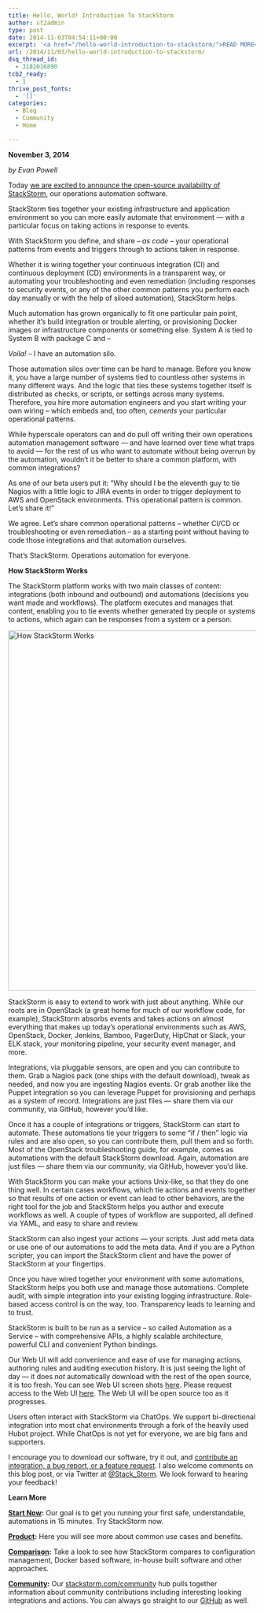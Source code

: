 ```yaml
---
title: Hello, World! Introduction To StackStorm
author: st2admin
type: post
date: 2014-11-03T04:54:11+00:00
excerpt: '<a href="/hello-world-introduction-to-stackstorm/">READ MORE</a>'
url: /2014/11/03/hello-world-introduction-to-stackstorm/
dsq_thread_id:
  - 3182016890
tcb2_ready:
  - 1
thrive_post_fonts:
  - '[]'
categories:
  - Blog
  - Community
  - Home

---
```

**November 3, 2014**

_by Evan Powell_

Today <a href="http://stackstorm.com/2014/11/03/press-release-stackstorm-launches-open-source-software-to-improve-operations-automation/" target="_blank">we are excited to announce the open-source availability of StackStorm</a>, our operations automation software.

StackStorm ties together your existing infrastructure and application environment so you can more easily automate that environment &#8212; with a particular focus on taking actions in response to events.

With StackStorm you define, and share &#8211; _as code_ &#8211; your operational patterns from events and triggers through to actions taken in response.

Whether it is wiring together your continuous integration (CI) and continuous deployment (CD) environments in a transparent way, or automating your troubleshooting and even remediation (including responses to security events, or any of the other common patterns you perform each day manually or with the help of siloed automation), StackStorm helps.

<!--more-->Much automation has grown organically to fit one particular pain point, whether it’s build integration or trouble alerting, or provisioning Docker images or infrastructure components or something else. System A is tied to System B with package C and &#8211; 

_Voila!_ &#8211; I have an automation silo.

Those automation silos over time can be hard to manage. Before you know it, you have a large number of systems tied to countless other systems in many different ways. And the logic that ties these systems together itself is distributed as checks, or scripts, or settings across many systems. Therefore, you hire more automation engineers and you start writing your own wiring &#8211; which embeds and, too often, _cements_ your particular operational patterns.

While hyperscale operators can and do pull off writing their own operations automation management software &#8212; and have learned over time what traps to avoid &#8212; for the rest of us who want to automate without being overrun by the automation, wouldn’t it be better to share a common platform, with common integrations?

As one of our beta users put it: “Why should I be the eleventh guy to tie Nagios with a little logic to JIRA events in order to trigger deployment to AWS and OpenStack environments. This operational pattern is common. Let’s share it!”

We agree. Let’s share common operational patterns &#8211; whether CI/CD or troubleshooting or even remediation &#8211; as a starting point without having to code those integrations and that automation ourselves.

That’s StackStorm. Operations automation for everyone.

**How StackStorm Works**

The StackStorm platform works with two main classes of content: integrations (both inbound and outbound) and automations (decisions you want made and workflows). The platform executes and manages that content, enabling you to tie events whether generated by people or systems to actions, which again can be responses from a system or a person.

<img loading="lazy" class="alignnone size-full wp-image-1598" src="http://stack.rlaber.com/wp-content/uploads/2014/10/How-StackStorm-Works.png" alt="How StackStorm Works" width="975" height="732" srcset="https://stackstorm.com/wp/wp-content/uploads/2014/10/How-StackStorm-Works.png 975w, https://stackstorm.com/wp/wp-content/uploads/2014/10/How-StackStorm-Works-300x225.png 300w" sizes="(max-width: 975px) 100vw, 975px" /> 

StackStorm is easy to extend to work with just about anything. While our roots are in OpenStack (a great home for much of our workflow code, for example), StackStorm absorbs events and takes actions on almost everything that makes up today’s operational environments such as AWS, OpenStack, Docker, Jenkins, Bamboo, PagerDuty, HipChat or Slack, your ELK stack, your monitoring pipeline, your security event manager, and more.

Integrations, via pluggable sensors, are open and you can contribute to them. Grab a Nagios pack (one ships with the default download), tweak as needed, and now you are ingesting Nagios events. Or grab another like the Puppet integration so you can leverage Puppet for provisioning and perhaps as a system of record. Integrations are just files &#8212; share them via our community, via GitHub, however you’d like.

Once it has a couple of integrations or triggers, StackStorm can start to automate. These automations tie your triggers to some “if / then” logic via rules and are also open, so you can contribute them, pull them and so forth. Most of the OpenStack troubleshooting guide, for example, comes as automations with the default StackStorm download. Again, automation are just files &#8212; share them via our community, via GitHub, however you’d like.

With StackStorm you can make your actions Unix-like, so that they do one thing well. In certain cases workflows, which tie actions and events together so that results of one action or event can lead to other behaviors, are the right tool for the job and StackStorm helps you author and execute workflows as well. A couple of types of workflow are supported, all defined via YAML, and easy to share and review.

StackStorm can also ingest your actions &#8212; your scripts. Just add meta data or use one of our automations to add the meta data. And if you are a Python scripter, you can import the StackStorm client and have the power of StackStorm at your fingertips.

Once you have wired together your environment with some automations, StackStorm helps you both use and manage those automations. Complete audit, with simple integration into your existing logging infrastructure. Role-based access control is on the way, too. Transparency leads to learning and to trust.

StackStorm is built to be run as a service &#8211; so called Automation as a Service &#8211; with comprehensive APIs, a highly scalable architecture, powerful CLI and convenient Python bindings.

Our Web UI will add convenience and ease of use for managing actions, authoring rules and auditing execution history. It is just seeing the light of day &#8212; it does _not_ automatically download with the rest of the open source, it is too fresh. You can see Web UI screen shots <a href="/product/" target="_blank">here</a>. Please request access to the Web UI [here][1]. The Web UI will be open source too as it progresses.

Users often interact with StackStorm via ChatOps. We support bi-directional integration into most chat environments through a fork of the heavily used Hubot project. While ChatOps is not yet for everyone, we are big fans and supporters.

I encourage you to download our software, try it out, and <a href="/community/" target="_blank">contribute an integration, a bug report, or a feature request</a>. I also welcome comments on this blog post, or via Twitter at <a href="https://www.twitter.com/Stack_Storm" target="_blank">@Stack_Storm</a>. We look forward to hearing your feedback!

**Learn More**

**<a href="/start-now/" target="_blank">Start Now</a>:** Our goal is to get you running your first safe, understandable, automations in 15 minutes. Try StackStorm now.

**<a href="/product/" target="_blank">Product</a>:** Here you will see more about common use cases and benefits.

**<a href="http://stackstorm.com/2014/11/03/first-date-with-stackstorm/" target="_blank">Comparison</a>:** Take a look to see how StackStorm compares to configuration management, Docker based software, in-house built software and other approaches.

**<a href="/community/" target="_blank">Community</a>:** Our <a href="/community/" target="_blank">stackstorm.com/community</a> hub pulls together information about community contributions including interesting looking integrations and actions. You can always go straight to our <a href="https://github.com/StackStorm-Exchange" target="_blank">GitHub</a> as well.

 [1]: mailto:support@stackstorm.com